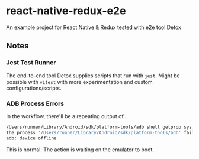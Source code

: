 # react-native-redux-e2e
An example project for React Native &amp; Redux tested with e2e tool Detox

## Notes

### Jest Test Runner

The end-to-end tool Detox supplies scripts that run with `jest`. Might be possible with `vitest` with more experimentation and custom configurations/scripts.

### ADB Process Errors

In the workflow, there'll be a repeating output of...

```sh
/Users/runner/Library/Android/sdk/platform-tools/adb shell getprop sys.boot_completed
The process '/Users/runner/Library/Android/sdk/platform-tools/adb' failed with exit code 1
adb: device offline
```

This is normal. The action is waiting on the emulator to boot.